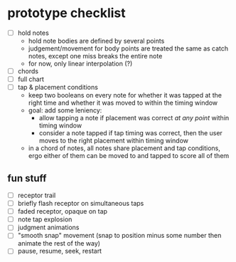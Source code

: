# prototype checklist

- [ ] hold notes
	- hold note bodies are defined by several points
	- judgement/movement for body points are treated the same as catch notes,
	  except one miss breaks the entire note
	- for now, only linear interpolation (?)
- [ ] chords
- [ ] full chart
- [ ] tap & placement conditions
	- keep two booleans on every note for whether it was tapped at the right time and whether it was moved to within the timing window
	- goal: add some leniency:
		- allow tapping a note if placement was correct _at any point_ within timing window
		- consider a note tapped if tap timing was correct, then the user moves to the right placement within timing window
	- in a chord of notes, all notes share placement and tap conditions, ergo either of them can be moved to and tapped to score all of them

## fun stuff

- [ ] receptor trail
- [ ] briefly flash receptor on simultaneous taps
- [ ] faded receptor, opaque on tap
- [ ] note tap explosion
- [ ] judgment animations
- [ ] "smooth snap" movement (snap to position minus some number then animate the rest of the way)
- [ ] pause, resume, seek, restart
